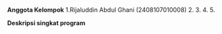 **Anggota Kelompok**
1.Rijaluddin Abdul Ghani (2408107010008)
2.
3.
4.
5.

**Deskripsi singkat program**
